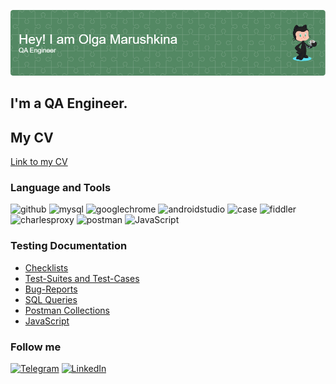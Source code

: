 
![Header](https://github.com/JosieVi/JosieVi/blob/main/assets/github-header-image.png)
## I'm a QA Engineer. 

## My CV
[Link to my CV]()


### Language and Tools
![github](https://img.shields.io/badge/Github-090909?style=for-the-badge&logo=github&logoColor=8cc4d7)
![mysql](https://img.shields.io/badge/MySQL-090909?style=for-the-badge&logo=mysql&logoColor=00618a)
![googlechrome](https://img.shields.io/badge/DevTools-090909?style=for-the-badge&logo=googlechrome&logoColor=2674f2)
![androidstudio](https://img.shields.io/badge/AndroidStudio-090909?style=for-the-badge&logo=androidstudio&logoColor=3ad07d)
![case](https://img.shields.io/badge/Case-090909?style=for-the-badge&logo=Case&logoColor=71b556)
![fiddler](https://img.shields.io/badge/Fiddler-090909?style=for-the-badge&logo=fiddler&logoColor=8cc4d7)
![charlesproxy](https://img.shields.io/badge/CharlesProxy-090909?style=for-the-badge&logo=CharlesProxy&logoColor=8cc4d7)
![postman](https://img.shields.io/badge/Postman-090909?style=for-the-badge&logo=postman&logoColor=EF5B25)
![JavaScript](https://img.shields.io/badge/JavaScript-090909?style=for-the-badge&logo=JavaScript&logoColor=E9D54D)

### Testing Documentation

- [Checklists](https://github.com/artichokeee/checklist)
- [Test-Suites and Test-Cases](https://github.com/JosieVi/Test_Cases_Case.io)
- [Bug-Reports](https://github.com/artichokeee/bug-reports)
- [SQL Queries](https://github.com/artichokeee/SQL)
- [Postman Collections](https://github.com/artichokeee/postman)
- [JavaScript](https://github.com/JosieVi/JavaScript)

### Follow me

[![Telegram](https://img.shields.io/badge/Telegram-090909?style=for-the-badge&logo=Telegram&logoColor=27A0D9)](https://t.me/JosieVi)
[![LinkedIn](https://img.shields.io/badge/LinkedIn-090909?style=for-the-badge&logo=LinkedIn&logoColor=007BB6)](https://www.linkedin.com/mwlite/in/olga-marushkina-636921b1)
